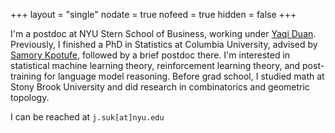 +++
layout = "single"
nodate = true
nofeed = true
hidden = false
+++

I'm a postdoc at NYU Stern School of Business, working under [Yaqi Duan](https://duanyq22.github.io/).
Previously, I finished a PhD in Statistics at Columbia University, advised by [Samory Kpotufe](http://www.columbia.edu/~skk2175/), followed by a brief postdoc there.
I'm interested in statistical machine learning theory, reinforcement learning theory, and post-training for language model reasoning.
Before grad school, I studied math at Stony Brook University and did research in combinatorics and geometric topology.

I can be reached at `j.suk[at]nyu.edu`
